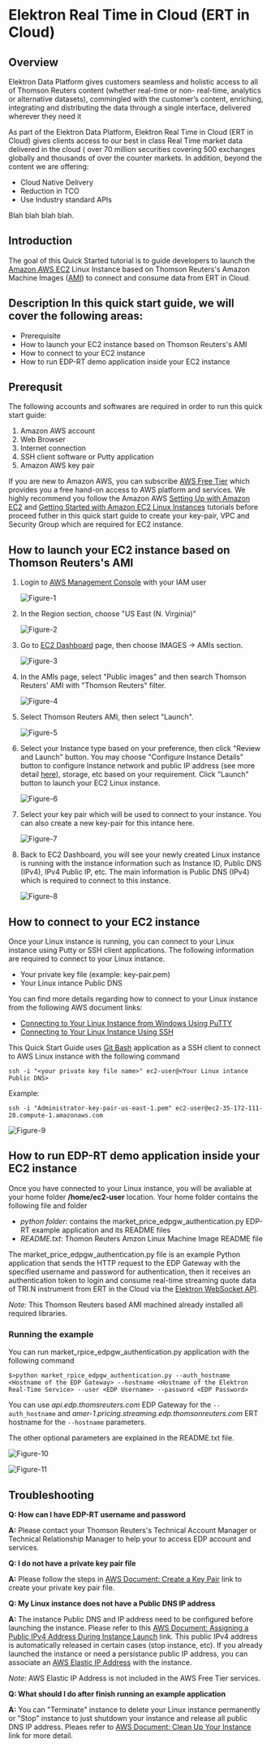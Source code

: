 # Elektron Real Time in Cloud (ERT in Cloud)
## Overview
Elektron Data Platform gives customers seamless and holistic access to all of Thomson Reuters content (whether real-time or non- real-time, analytics or alternative datasets), commingled with the customer’s content, enriching, integrating and distributing the data through a single interface, delivered wherever they need it

As part of the Elektron Data Platform,  Elektron Real Time in Cloud (ERT in Cloud) gives clients access to our best in class Real Time market data delivered in the cloud ( over 70 million securities covering 500 exchanges globally and thousands of over the counter markets.  In addition, beyond the content we are offering:
- Cloud Native Delivery 
- Reduction in TCO
- Use Industry standard APIs

Blah blah blah blah.

## Introduction
The goal of this Quick Started tutorial is to guide developers to launch the [Amazon AWS EC2](https://aws.amazon.com/ec2/) Linux Instance based on Thomson Reuters's Amazon Machine Images ([AMI](https://docs.aws.amazon.com/AWSEC2/latest/UserGuide/AMIs.html)) to connect and consume data from ERT in Cloud.

## Description In this quick start guide, we will cover the following areas:
- Prerequisite
- How to launch your EC2 instance based on Thomson Reuters's AMI 
- How to connect to your EC2 instance
- How to run EDP-RT demo application inside your EC2 instance

## Prerequsit 

The following accounts and softwares are required in order to run this quick start guide:
1. Amazon AWS account
2. Web Browser
3. Internet connection
4. SSH client software or Putty application
5. Amazon AWS key pair

If you are new to Amazon AWS, you can subscribe [AWS Free Tier](https://aws.amazon.com/free/) which provides you a free hand-on access to AWS platform and services. We highly recommend you follow the Amazon AWS [Setting Up with Amazon EC2](https://docs.aws.amazon.com/AWSEC2/latest/UserGuide/get-set-up-for-amazon-ec2.html) and [Getting Started with Amazon EC2 Linux Instances](https://docs.aws.amazon.com/AWSEC2/latest/UserGuide/EC2_GetStarted.html) tutorials before proceed futher in this quick start guide to create your key-pair, VPC and Security Group which are required for EC2 instance.

## How to launch your EC2 instance based on Thomson Reuters's AMI 
1. Login to [AWS Management Console](https://console.aws.amazon.com/console/home) with your IAM user 

    ![Figure-1](images/edp_rt_1.png "Login to AWS console as IAM user")

2. In the Region section, choose "US East (N. Virginia)"

    ![Figure-2](images/edp_rt_2.png "Choose US East N. Virginia region")

3. Go to [EC2 Dashboard](https://console.aws.amazon.com/ec2/v2/home) page, then choose IMAGES -> AMIs section.

    ![Figure-3](images/edp_rt_3.png "EC2 Dashboard")

4. In the AMIs page, select "Public images" and then search Thomson Reuters' AMI with "Thomson Reuters" filter.

    ![Figure-4](images/edp_rt_4.png "Searching Thomson Reuters AMI")

5. Select Thomson Reuters AMI, then select "Launch".

    ![Figure-5](images/edp_rt_5.png "Launch instance 1")

6. Select your Instance type based on your preference, then click "Review and Launch" button. You may choose "Configure Instance Details" button to configure Instance network and public IP address (see more detail [here](https://docs.aws.amazon.com/AmazonVPC/latest/UserGuide/vpc-ip-addressing.html#vpc-public-ip)), storage, etc based on your requirement. Click "Launch" button to launch your EC2 Linux instance.

    ![Figure-6](images/edp_rt_7.png "Launch instance 2")

7. Select your key pair which will be used to connect to your instance. You can also create a new key-pair for this intance here.

    ![Figure-7](images/edp_rt_8.png "Select key pair")

8. Back to EC2 Dashboard, you will see your newly created Linux instance is running with the instance information such as Instance ID, Public DNS (IPv4), IPv4 Public IP, etc. The main information is Public DNS (IPv4) which is required to connect to this instance.

    ![Figure-8](images/edp_rt_9.png "Instance is running")

## How to connect to your EC2 instance

Once your Linux instance is running, you can connect to your Linux instance using Putty or SSH client applications. The following information are required to connect to your Linux instance.
- Your private key file (example: key-pair.pem)
- Your Linux intance Public DNS

You can find more details regarding how to connect to your Linux instance from the following AWS document links:
- [Connecting to Your Linux Instance from Windows Using PuTTY](https://docs.aws.amazon.com/AWSEC2/latest/UserGuide/putty.html)
- [Connecting to Your Linux Instance Using SSH](https://docs.aws.amazon.com/AWSEC2/latest/UserGuide/AccessingInstancesLinux.html)

This Quick Start Guide uses [Git Bash](https://git-scm.com/downloads) application as a SSH client to connect to AWS Linux instance with the following command

```
ssh -i "<your private key file name>" ec2-user@<Your Linux intance Public DNS>
```

Example:
```
ssh -i "Administrator-key-pair-us-east-1.pem" ec2-user@ec2-35-172-111-28.compute-1.amazonaws.com
```
![Figure-9](images/edp_rt_10.png "Connecting to Linux instance")

## How to run EDP-RT demo application inside your EC2 instance

Once you have connected to your Linux instance, you will be avaliable at your home folder **/home/ec2-user** location. Your home folder contains the following file and folder
- *python folder*: contains the market_price_edpgw_authentication.py EDP-RT example application and its README files
- *README.txt*: Thomon Reuters Amzon Linux Machine Image README file

The market_price_edpgw_authentication.py file is an example Python application that sends the HTTP request to the EDP Gateway with the specified username and password for authentication, then it receives an authentication token to login and consume real-time streaming quote data of TRI.N instrument from ERT in the Cloud via the [Elektron WebSocket API](https://developers.thomsonreuters.com/elektron/websocket-api).

*Note:* This Thomson Reuters based AMI machined already installed all required libraries. 

### Running the example

You can run market_rpice_edpgw_authentication.py application with the following command

```
$>python market_rpice_edpgw_authentication.py --auth_hostname <Hostname of the EDP Gateway> --hostname <Hostname of the Elektron Real-Time Service> --user <EDP Username> --password <EDP Password>
```

You can use *api.edp.thomsreuters.com* EDP Gateway for the ```--auth_hostname``` and *amer-1.pricing.streaming.edp.thomsonreuters.com* ERT hostname for the ```--hostname``` parameters.

The other optional parameters are explained in the README.txt file. 

![Figure-10](images/edp_rt_11.png "Running example")

![Figure-11](images/edp_rt_12.png "Running example")

## Troubleshooting

**Q: How can I have EDP-RT username and password**

**A:** Please contact your Thomson Reuters's Technical Account Manager or Technical Relationship Manager to help your to access EDP account and services.

**Q: I do not have a private key pair file**

**A:** Please follow the steps in [AWS Document: Create a Key Pair](https://docs.aws.amazon.com/AWSEC2/latest/UserGuide/get-set-up-for-amazon-ec2.html#create-a-key-pair) link to create your private key pair file.

**Q: My Linux instance does not have a Public DNS IP address**

**A:** The instance Public DNS and IP address need to be configured before launching the instance. Please refer to this [AWS Document: Assigning a Public IPv4 Address During Instance Launch](https://docs.aws.amazon.com/AmazonVPC/latest/UserGuide/vpc-ip-addressing.html#vpc-public-ip) link. This public IPv4 address is automatically released in certain cases (stop instance, etc). If you already launched the instance or need a persistance public IP address, you can associate an [AWS Elastic IP Address](https://docs.aws.amazon.com/AmazonVPC/latest/UserGuide/vpc-eips.html) with the instance.

*Note:* AWS Elastic IP Address is not included in the AWS Free Tier services.

**Q: What should I do after finish running an example application**

**A:** You can "Terminate" instance to delete your Linux instance permanently or "Stop" instance to just shutdown your instance and release all public DNS IP address. Pleaes refer to [AWS Document: Clean Up Your Instance](https://docs.aws.amazon.com/AWSEC2/latest/UserGuide/EC2_GetStarted.html#ec2-clean-up-your-instance) link for more detail. 









